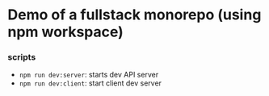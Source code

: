 # Demo of a fullstack monorepo (using npm workspace)

### scripts

- `npm run dev:server`: starts dev API server
- `npm run dev:client`: start client dev server

